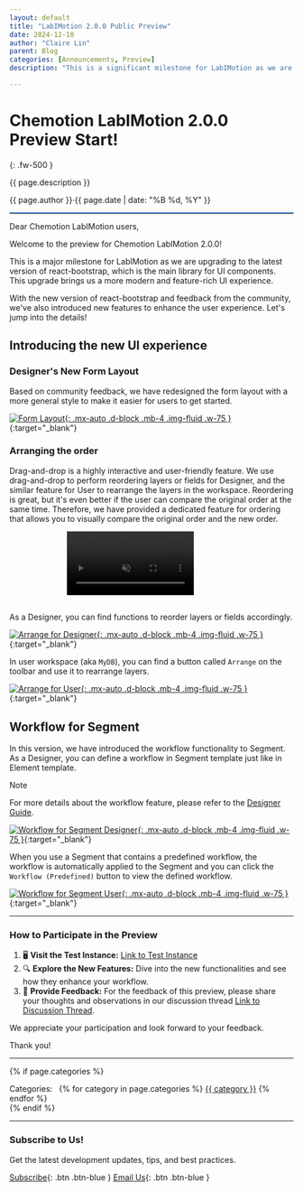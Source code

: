 ```yaml
---
layout: default
title: "LabIMotion 2.0.0 Public Preview"
date: 2024-12-10
author: "Claire Lin"
parent: Blog
categories: [Announcements, Preview]
description: "This is a significant milestone for LabIMotion as we are upgrading to the latest version of react-bootstrap, the main library for UI components. We have also introduced new features to enhance the user experience."

---
```


# Chemotion LabIMotion 2.0.0 Preview Start!
{: .fw-500 }

<span class="fs-3">{{ page.description }}<span>

<span class="fw-500">{{ page.author }}</span><span class="mx-2 fw-500">·</span><time datetime="{{ page.date | date_to_xmlschema }}">{{ page.date | date: "%B %d, %Y" }}</time>

<hr style="border-top: 1px solid #0d6efd;">

Dear Chemotion LabIMotion users,

Welcome to the preview for Chemotion LabIMotion 2.0.0!

This is a major milestone for LabIMotion as we are upgrading to the latest version of react-bootstrap, which is the main library for UI components. This upgrade brings us a more modern and feature-rich UI experience.

With the new version of react-bootstrap and feedback from the community, we've also introduced new features to enhance the user experience. Let's jump into the details!

## Introducing the new UI experience

### Designer's New Form Layout

Based on community feedback, we have redesigned the form layout with a more general style to make it easier for users to get started.

[![Form Layout](/assets/images/posts/2024-12-03-announcing-labimotion-2-0-0-preview/form-layout.png){: .mx-auto .d-block .mb-4 .img-fluid .w-75 }](/assets/images/posts/2024-12-03-announcing-labimotion-2-0-0-preview/form-layout.png){:target="_blank"}

### Arranging the order

Drag-and-drop is a highly interactive and user-friendly feature. We use drag-and-drop to perform reordering layers or fields for Designer, and the similar feature for User to rearrange the layers in the workspace. Reordering is great, but it's even better if the user can compare the original order at the same time. Therefore, we have provided a dedicated feature for ordering that allows you to visually compare the original order and the new order.

<div style="display: flex; justify-content: center;">
  <a href="/assets/images/posts/2024-12-03-announcing-labimotion-2-0-0-preview/arrange-layers.mp4" target="_blank" style="display: block;">
    <video width="75%" controls autoplay loop muted>
      <source src="/assets/images/posts/2024-12-03-announcing-labimotion-2-0-0-preview/arrange-layers.mp4" type="video/mp4">
      Your browser does not support the video tag.
    </video>
  </a>
</div>

<br>

As a Designer, you can find functions to reorder layers or fields accordingly.

[![Arrange for Designer](/assets/images/posts/2024-12-03-announcing-labimotion-2-0-0-preview/arrange-for-designer.png){: .mx-auto .d-block .mb-4 .img-fluid .w-75 }](/assets/images/posts/2024-12-03-announcing-labimotion-2-0-0-preview/arrange-for-designer.png){:target="_blank"}


In user workspace (aka `MyDB`), you can find a button called `Arrange` on the toolbar and use it to rearrange layers.


[![Arrange for User](/assets/images/posts/2024-12-03-announcing-labimotion-2-0-0-preview/arrange-for-user.png){: .mx-auto .d-block .mb-4 .img-fluid .w-75 }](/assets/images/posts/2024-12-03-announcing-labimotion-2-0-0-preview/arrange-for-user.png){:target="_blank"}

## Workflow for Segment

In this version, we have introduced the workflow functionality to Segment. As a Designer, you can define a workflow in Segment template just like in Element template.

> [!NOTE]
> For more details about the workflow feature, please refer to the [Designer Guide](https://www.chemotion.net/docs/labimotion/guides/designer/workflow).

[![Workflow for Segment Designer](/assets/images/posts/2024-12-03-announcing-labimotion-2-0-0-preview/workflow-segment-designer.png){: .mx-auto .d-block .mb-4 .img-fluid .w-75 }](/assets/images/posts/2024-12-03-announcing-labimotion-2-0-0-preview/workflow-segment-designer.png){:target="_blank"}

When you use a Segment that contains a predefined workflow, the workflow is automatically applied to the Segment and you can click the `Workflow (Predefined)` button to view the defined workflow.

[![Workflow for Segment User](/assets/images/posts/2024-12-03-announcing-labimotion-2-0-0-preview/workflow-segment-user.png){: .mx-auto .d-block .mb-4 .img-fluid .w-75 }](/assets/images/posts/2024-12-03-announcing-labimotion-2-0-0-preview/workflow-segment-user.png){:target="_blank"}

---

### How to Participate in the Preview

1. 🖥️ **Visit the Test Instance:** [Link to Test Instance](https://labimotion-stage.ibcs.kit.edu/home)
2. 🔍 **Explore the New Features:** Dive into the new functionalities and see how they enhance your workflow.
3. 💬 **Provide Feedback:** For the feedback of this preview, please share your thoughts and observations in our discussion thread [Link to Discussion Thread](https://github.com/LabIMotion/labimotion/discussions/38).

We appreciate your participation and look forward to your feedback.

Thank you!

---

{% if page.categories %}
  <div class="post-categories mt-6">
    Categories:&nbsp;&nbsp;
    {% for category in page.categories %}
      <a href="./categories#{{ category | slugify }}" class="category-tag">{{ category }}</a>
    {% endfor %}
  </div>
{% endif %}

---

### Subscribe to Us!

Get the latest development updates, tips, and best practices.

[<i class="bi bi-newspaper"></i> Subscribe](https://www.lists.kit.edu/sympa/subscribe/labimotion-users){: .btn .btn-blue }
[<i class="bi bi-envelope-at"></i> Email Us](mailto:chemotion-labimotion@lists.kit.edu){: .btn .btn-blue }
